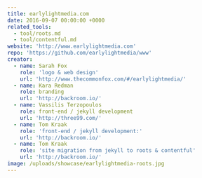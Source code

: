 ```yaml
---
title: earlylightmedia.com
date: 2016-09-07 00:00:00 +0000
related_tools:
  - tool/roots.md
  - tool/contentful.md
website: 'http://www.earlylightmedia.com'
repo: 'https://github.com/earlylightmedia/www'
creator:
  - name: Sarah Fox
    role: 'logo & web design'
    url: 'http://www.thecommonfox.com/#/earlylightmedia/'
  - name: Kara Redman
    role: branding
    url: 'http://backroom.io/'
  - name: Vassilis Terzopoulos
    role: front-end / jekyll development
    url: 'http://three99.com/'
  - name: Tom Kraak
    role: 'front-end / jekyll development:'
    url: 'http://backroom.io/'
  - name: Tom Kraak
    role: 'site migration from jekyll to roots & contentful'
    url: 'http://backroom.io/'
image: /uploads/showcase/earlylightmedia-roots.jpg
---
```

